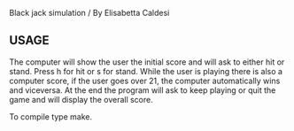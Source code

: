 Black jack simulation /
By Elisabetta Caldesi

USAGE 
-----------
The computer will show the user the initial score and will ask to either hit or stand. Press h for hit or s for stand.
While the user is playing there is also a computer score, if the user goes over 21, the computer automatically wins and viceversa.
At the end the program will ask to keep playing or quit the game and will display the overall score. 

To compile type make.
